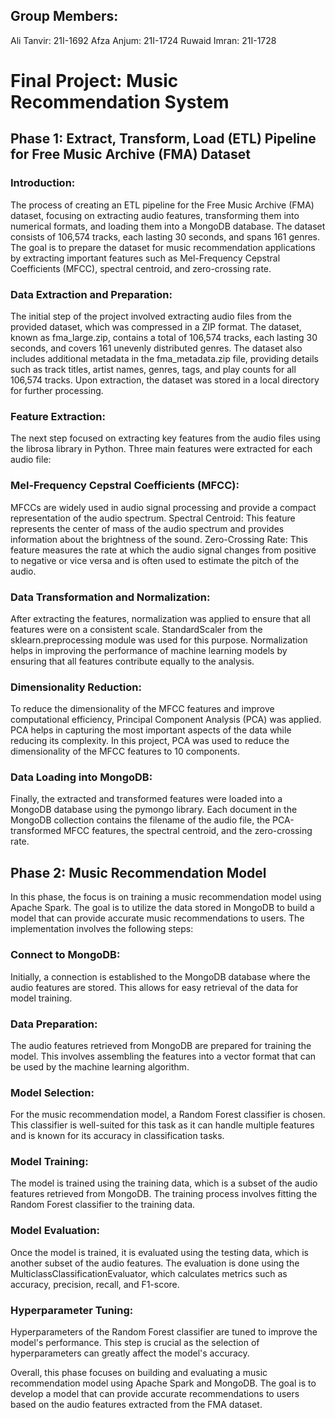 ## Group Members:
Ali Tanvir: 21I-1692
Afza Anjum: 21I-1724
Ruwaid Imran: 21I-1728

# Final Project: Music Recommendation System

## Phase 1: Extract, Transform, Load (ETL) Pipeline for Free Music Archive (FMA) Dataset

### Introduction:
The process of creating an ETL pipeline for the Free Music Archive (FMA) dataset, focusing on extracting audio features, transforming them into numerical formats,
and loading them into a MongoDB database. The dataset consists of 106,574 tracks, each lasting 30 seconds, and spans 161 genres. The goal is to prepare the dataset 
for music recommendation applications by extracting important features such as Mel-Frequency Cepstral Coefficients (MFCC), spectral centroid, and zero-crossing rate.


### Data Extraction and Preparation:
The initial step of the project involved extracting audio files from the provided dataset, which was compressed in a ZIP format. 
The dataset, known as fma_large.zip, contains a total of 106,574 tracks, each lasting 30 seconds, and covers 161 unevenly distributed genres. 
The dataset also includes additional metadata in the fma_metadata.zip file, providing details such as track titles, artist names, genres, tags, and 
play counts for all 106,574 tracks. Upon extraction, the dataset was stored in a local directory for further processing.

### Feature Extraction:
The next step focused on extracting key features from the audio files using the librosa library in Python. 
Three main features were extracted for each audio file:

### Mel-Frequency Cepstral Coefficients (MFCC):
MFCCs are widely used in audio signal processing and provide a compact representation of the audio spectrum.
Spectral Centroid: This feature represents the center of mass of the audio spectrum and provides information about the brightness of the sound.
Zero-Crossing Rate: This feature measures the rate at which the audio signal changes from positive to negative or vice versa and is often used to estimate the pitch of the audio.

### Data Transformation and Normalization:
After extracting the features, normalization was applied to ensure that all features were on a consistent scale. StandardScaler from the sklearn.preprocessing module
was used for this purpose. Normalization helps in improving the performance of machine learning models by ensuring that all features contribute equally to the analysis.

### Dimensionality Reduction:
To reduce the dimensionality of the MFCC features and improve computational efficiency, Principal Component Analysis (PCA) was applied. PCA helps in capturing the most 
important aspects of the data while reducing its complexity. In this project, PCA was used to reduce the dimensionality of the MFCC features to 10 components.

### Data Loading into MongoDB:
Finally, the extracted and transformed features were loaded into a MongoDB database using the pymongo library. Each document in the MongoDB collection contains the filename of the audio file,
the PCA-transformed MFCC features, the spectral centroid, and the zero-crossing rate.


## Phase 2: Music Recommendation Model

In this phase, the focus is on training a music recommendation model using Apache Spark. The goal is to utilize the data stored in MongoDB to build a model that can provide 
accurate music recommendations to users. The implementation involves the following steps:

### Connect to MongoDB:
Initially, a connection is established to the MongoDB database where the audio features are stored. 
This allows for easy retrieval of the data for model training.

### Data Preparation:
The audio features retrieved from MongoDB are prepared for training the model. This involves assembling the features into a vector 
format that can be used by the machine learning algorithm.

### Model Selection:
For the music recommendation model, a Random Forest classifier is chosen. This classifier is well-suited for this task as it can handle
multiple features and is known for its accuracy in classification tasks.

### Model Training:
The model is trained using the training data, which is a subset of the audio features retrieved from MongoDB.
The training process involves fitting the Random Forest classifier to the training data.

### Model Evaluation:
Once the model is trained, it is evaluated using the testing data, which is another subset of the audio features.
The evaluation is done using the MulticlassClassificationEvaluator, which calculates metrics such as accuracy, precision, recall, and F1-score.

 ### Hyperparameter Tuning:
Hyperparameters of the Random Forest classifier are tuned to improve the model's performance. This step is crucial 
as the selection of hyperparameters can greatly affect the model's accuracy.

Overall, this phase focuses on building and evaluating a music recommendation model using Apache Spark and MongoDB. 
The goal is to develop a model that can provide accurate recommendations to users based on the audio features extracted from the FMA dataset.
